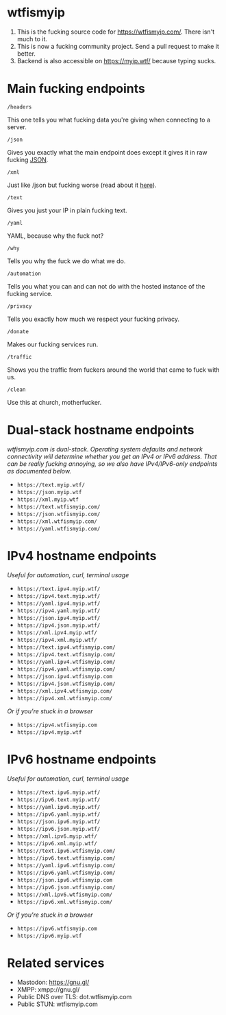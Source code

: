 # wtfismyip

1. This is the fucking source code for https://wtfismyip.com/. There isn't much to it.
2. This is now a fucking community project. Send a pull request to make it better.
3. Backend is also accessible on https://myip.wtf/ because typing sucks.

# Main fucking endpoints

`/headers`

This one tells you what fucking data you're giving when connecting to a server.

`/json`

Gives you exactly what the main endpoint does except it gives it in raw fucking [JSON](https://www.json.org/json-en.html).

`/xml`

Just like /json but fucking worse (read about it [here](https://en.wikipedia.org/wiki/XML)).

`/text`

Gives you just your IP in plain fucking text.

`/yaml`

YAML, because why the fuck not?

`/why`

Tells you why the fuck we do what we do.

`/automation`

Tells you what you can and can not do with the hosted instance of the fucking service.

`/privacy`

Tells you exactly how much we respect your fucking privacy.

`/donate`

Makes our fucking services run.

`/traffic`

Shows you the traffic from fuckers around the world that came to fuck with us.

`/clean`

Use this at church, motherfucker.

# Dual-stack hostname endpoints

*wtfismyip.com is dual-stack. Operating system defaults and network connectivity will determine whether you get an IPv4 or IPv6 address. That can be really fucking annoying, so we also have IPv4/IPv6-only endpoints as documented below.*

- `https://text.myip.wtf/`
- `https://json.myip.wtf`
- `https://xml.myip.wtf`
- `https://text.wtfismyip.com/` 
- `https://json.wtfismyip.com/`
- `https://xml.wtfismyip.com/`
- `https://yaml.wtfismyip.com/`

# IPv4 hostname endpoints

*Useful for automation, curl, terminal usage*

- `https://text.ipv4.myip.wtf/`
- `https://ipv4.text.myip.wtf/`
- `https://yaml.ipv4.myip.wtf/`
- `https://ipv4.yaml.myip.wtf/`
- `https://json.ipv4.myip.wtf/`
- `https://ipv4.json.myip.wtf/`
- `https://xml.ipv4.myip.wtf/`
- `https://ipv4.xml.myip.wtf/`
- `https://text.ipv4.wtfismyip.com/`
- `https://ipv4.text.wtfismyip.com/`
- `https://yaml.ipv4.wtfismyip.com/`
- `https://ipv4.yaml.wtfismyip.com/`
- `https://json.ipv4.wtfismyip.com`
- `https://ipv4.json.wtfismyip.com/`
- `https://xml.ipv4.wtfismyip.com/`
- `https://ipv4.xml.wtfismyip.com/`

*Or if you're stuck in a browser*

- `https://ipv4.wtfismyip.com`
- `https://ipv4.myip.wtf`

# IPv6 hostname endpoints

*Useful for automation, curl, terminal usage*

- `https://text.ipv6.myip.wtf/`
- `https://ipv6.text.myip.wtf/`
- `https://yaml.ipv6.myip.wtf/`
- `https://ipv6.yaml.myip.wtf/`
- `https://json.ipv6.myip.wtf/`
- `https://ipv6.json.myip.wtf/`
- `https://xml.ipv6.myip.wtf/`
- `https://ipv6.xml.myip.wtf/`
- `https://text.ipv6.wtfismyip.com/`
- `https://ipv6.text.wtfismyip.com/`
- `https://yaml.ipv6.wtfismyip.com/`
- `https://ipv6.yaml.wtfismyip.com/`
- `https://json.ipv6.wtfismyip.com`
- `https://ipv6.json.wtfismyip.com/`
- `https://xml.ipv6.wtfismyip.com/`
- `https://ipv6.xml.wtfismyip.com/`

*Or if you're stuck in a browser*

- `https://ipv6.wtfismyip.com`
- `https://ipv6.myip.wtf`

# Related services

- Mastodon: https://gnu.gl/
- XMPP: xmpp://gnu.gl/
- Public DNS over TLS: dot.wtfismyip.com
- Public STUN: wtfismyip.com
